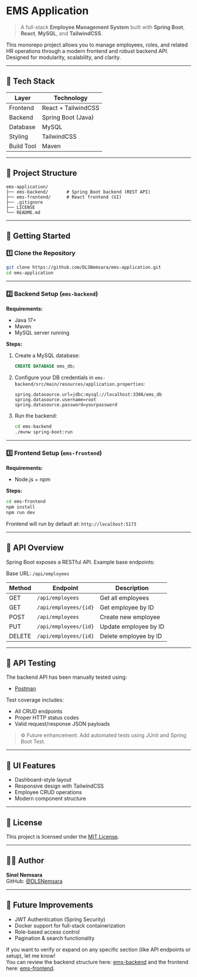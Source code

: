 # EMS Application

> A full-stack **Employee Management System** built with **Spring Boot**, **React**, **MySQL**, and **TailwindCSS**.

This monorepo project allows you to manage employees, roles, and related HR operations through a modern frontend and robust backend API. Designed for modularity, scalability, and clarity.

---

## 🧱 Tech Stack

| Layer      | Technology              |
|------------|------------------------|
| Frontend   | React + TailwindCSS    |
| Backend    | Spring Boot (Java)     |
| Database   | MySQL                  |
| Styling    | TailwindCSS            |
| Build Tool | Maven                  |

---

## 📁 Project Structure

```
ems-application/
├── ems-backend/       # Spring Boot backend (REST API)
├── ems-frontend/      # React frontend (UI)
├── .gitignore
├── LICENSE
└── README.md
```

---

## 🚀 Getting Started

### 1️⃣ Clone the Repository

```bash
git clone https://github.com/DLSNemsara/ems-application.git
cd ems-application
```

---

### 2️⃣ Backend Setup (`ems-backend`)

**Requirements:**

* Java 17+
* Maven
* MySQL server running

**Steps:**

1. Create a MySQL database:

   ```sql
   CREATE DATABASE ems_db;
   ```

2. Configure your DB credentials in `ems-backend/src/main/resources/application.properties`:

   ```properties
   spring.datasource.url=jdbc:mysql://localhost:3306/ems_db
   spring.datasource.username=root
   spring.datasource.password=yourpassword
   ```

3. Run the backend:

   ```bash
   cd ems-backend
   ./mvnw spring-boot:run
   ```

---

### 3️⃣ Frontend Setup (`ems-frontend`)

**Requirements:**

* Node.js + npm

**Steps:**

```bash
cd ems-frontend
npm install
npm run dev
```

Frontend will run by default at: `http://localhost:5173`

---

## 📡 API Overview

Spring Boot exposes a RESTful API. Example base endpoints:

Base URL: `/api/employees`

| Method | Endpoint           | Description               |
|--------|--------------------|---------------------------|
| GET    | `/api/employees`   | Get all employees         |
| GET    | `/api/employees/{id}` | Get employee by ID    |
| POST   | `/api/employees`   | Create new employee       |
| PUT    | `/api/employees/{id}` | Update employee by ID |
| DELETE | `/api/employees/{id}` | Delete employee by ID |

---

## 🧪 API Testing

The backend API has been manually tested using:

- [Postman](https://www.postman.com/)

Test coverage includes:

- All CRUD endpoints
- Proper HTTP status codes
- Valid request/response JSON payloads

> ⚙️ Future enhancement: Add automated tests using JUnit and Spring Boot Test.

---

## 🎨 UI Features

* Dashboard-style layout
* Responsive design with TailwindCSS
* Employee CRUD operations
* Modern component structure

---

## 📃 License

This project is licensed under the [MIT License](LICENSE).

---

## 👨‍💻 Author

**Sinel Nemsara**  
GitHub: [@DLSNemsara](https://github.com/DLSNemsara)

---

## 🧭 Future Improvements

* JWT Authentication (Spring Security)
* Docker support for full-stack containerization
* Role-based access control
* Pagination & search functionality


If you want to verify or expand on any specific section (like API endpoints or setup), let me know!  
You can review the backend structure here: [ems-backend](https://github.com/DLSNemsara/ems-application/tree/main/ems-backend) and the frontend here: [ems-frontend](https://github.com/DLSNemsara/ems-application/tree/main/ems-frontend).
